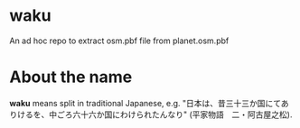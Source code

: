 # waku
An ad hoc repo to extract osm.pbf file from planet.osm.pbf

# About the name
**waku** means split in traditional Japanese, e.g. "日本は、昔三十三か国にてありけるを、中ごろ六十六か国にわけられたんなり" (平家物語　二・阿古屋之松).
